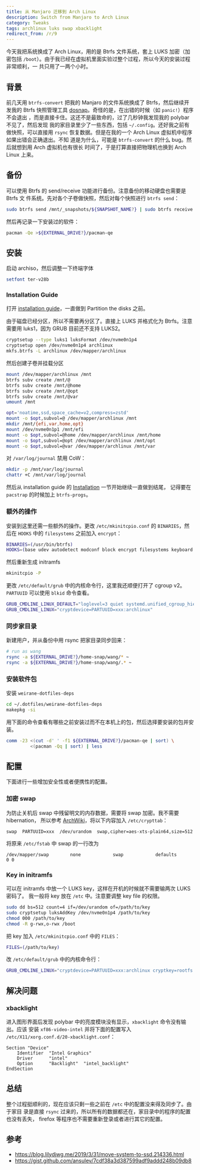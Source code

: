 ```yaml
---
title: 从 Manjaro 迁移到 Arch Linux
description: Switch from Manjaro to Arch Linux
category: Tweaks
tags: archlinux luks swap xbacklight
redirect_from: /r/9
---
```


今天我把系统换成了 Arch Linux，用的是 Btrfs 文件系统，套上 LUKS 加密（加密包括
`/boot`）。由于我已经在虚拟机里面实验过整个过程，所以今天的安装过程非常顺利，一
共只用了一两个小时。

## 背景

前几天用 `btrfs-convert` 把我的 Manjaro 的文件系统换成了 Btrfs，然后继续开发我的
Btrfs 快照管理工具 [dosnap][]。奇怪的是，在出错的时候（如 `panic!`）程序不会退出
，而是直接卡住。这还不是最致命的，过了几秒钟我发现我的 polybar 不见了，然后发现
我的家目录里少了一些东西，包括 `~/.config`。还好我之前有做快照，可以直接用
`rsync` 恢复数据。但是在我的一个 Arch Linux 虚拟机中程序如果出错会正确退出。不知
道是为什么，可能是 `btrfs-convert` 的什么 bug。然后就想到用 Arch 虚拟机也有很长
时间了，于是打算直接把物理机也换到 Arch Linux 上来。

[dosnap]: https://github.com/weirane/dosnap/

## 备份

可以使用 Btrfs 的 send/receive 功能进行备份。注意备份的移动硬盘也需要是 Btrfs 文
件系统。先对各个子卷做快照，然后对每个快照进行 `btrfs send`：

```sh
sudo btrfs send /mnt/_snapshots/${SNAPSHOT_NAME?} | sudo btrfs receive ${EXTERNAL_DRIVE?}
```

然后再记录一下安装过的软件：
```sh
pacman -Qe >${EXTERNAL_DRIVE?}/pacman-qe
```

## 安装

启动 archiso，然后调整一下终端字体
```sh
setfont ter-v28b
```

### Installation Guide

打开 [installation guide][arch-ig]，一直做到 Partition the disks 之前。

由于磁盘已经分区，所以不需要再分区了。直接上 LUKS 并格式化为 Btrfs。注意需要用
luks1，因为 GRUB 目前还不支持 LUKS2。
```sh
cryptsetup --type luks1 luksFormat /dev/nvme0n1p4
cryptsetup open /dev/nvme0n1p4 archlinux
mkfs.btrfs -L archlinux /dev/mapper/archlinux
```

然后创建子卷并挂载分区
```sh
mount /dev/mapper/archlinux /mnt
btrfs subv create /mnt/@
btrfs subv create /mnt/@home
btrfs subv create /mnt/@opt
btrfs subv create /mnt/@var
umount /mnt

opt='noatime,ssd,space_cache=v2,compress=zstd'
mount -o $opt,subvol=@ /dev/mapper/archlinux /mnt
mkdir /mnt/{efi,var,home,opt}
mount /dev/nvme0n1p1 /mnt/efi
mount -o $opt,subvol=@home /dev/mapper/archlinux /mnt/home
mount -o $opt,subvol=@opt /dev/mapper/archlinux /mnt/opt
mount -o $opt,subvol=@var /dev/mapper/archlinux /mnt/var
```

对 `/var/log/journal` 禁用 CoW：
```sh
mkdir -p /mnt/var/log/journal
chattr +C /mnt/var/log/journal
```

然后从 installation guide 的 [Installation][ig-inst] 一节开始继续一直做到结尾，
记得要在 `pacstrap` 的时候加上 `btrfs-progs`。

[ig-inst]: https://wiki.archlinux.org/index.php/installation_guide#Installation

### 额外的操作

安装到这里还需一些额外的操作。更改 `/etc/mkinitcpio.conf` 的 `BINARIES`，然后在
`HOOKS` 中的 `filesystems` 之前加入 `encrypt`：
```bash
BINARIES=(/usr/bin/btrfs)
HOOKS=(base udev autodetect modconf block encrypt filesystems keyboard fsck)
```
然后重新生成 initramfs
```sh
mkinitcpio -P
```

更改 `/etc/default/grub` 中的内核命令行，这里我还顺便打开了 cgroup v2。
`PARTUUID` 可以使用 `blkid` 命令查看。
```sh
GRUB_CMDLINE_LINUX_DEFAULT="loglevel=3 quiet systemd.unified_cgroup_hierarchy=1"
GRUB_CMDLINE_LINUX="cryptdevice=PARTUUID=xxx:archlinux"
```

[arch-ig]: https://wiki.archlinux.org/index.php/installation_guide

### 同步家目录

新建用户，并从备份中用 rsync 把家目录同步回来：
```sh
# run as wang
rsync -a ${EXTERNAL_DRIVE?}/home-snap/wang/* ~
rsync -a ${EXTERNAL_DRIVE?}/home-snap/wang/.* ~
```

### 安装软件包

安装 `weirane-dotfiles-deps`
```sh
cd ~/.dotfiles/weirane-dotfiles-deps
makepkg -si
```

用下面的命令查看有哪些之前安装过而不在本机上的包，然后选择要安装的包并安装。
```sh
comm -23 <(cut -d' ' -f1 ${EXTERNAL_DRIVE?}/pacman-qe | sort) \
         <(pacman -Qq | sort) | less
```

## 配置

下面进行一些增加安全性或者便携性的配置。

### 加密 swap

为防止关机后 swap 中残留明文的内存数据，需要将 swap 加密。我不需要 hibernation，
所以参考 [ArchWiki][archwiki-swap]，将以下内容加入 `/etc/crypttab`：
```
swap  PARTUUID=xxx  /dev/urandom  swap,cipher=aes-xts-plain64,size=512
```

将原来 `/etc/fstab` 中 swap 的一行改为
```
/dev/mapper/swap        none            swap            defaults        0 0
```

[archwiki-swap]: https://wiki.archlinux.org/index.php/Dm-crypt/Swap_encryption#Without_suspend-to-disk_support

### Key in initramfs

可以在 initramfs 中放一个 LUKS key，这样在开机的时候就不需要输两次 LUKS 密码了。
我一般将 key 放在 `/etc` 中。注意要调整 key file 的权限。

```sh
sudo dd bs=512 count=4 if=/dev/urandom of=/path/to/key
sudo cryptsetup luksAddKey /dev/nvme0n1p4 /path/to/key
chmod 000 /path/to/key
chmod -R g-rwx,o-rwx /boot
```

把 key 加入 `/etc/mkinitcpio.conf` 中的 `FILES`：
```bash
FILES=(/path/to/key)
```

改 `/etc/default/grub` 中的内核命令行：
```sh
GRUB_CMDLINE_LINUX="cryptdevice=PARTUUID=xxx:archlinux cryptkey=rootfs:/path/to/key"
```

## 解决问题

### xbacklight

进入图形界面后发现 polybar 中的亮度模块没有显示，`xbacklight` 命令没有输出。应该
安装 `xf86-video-intel` 并将下面的配置写入
`/etc/X11/xorg.conf.d/20-xbacklight.conf`：
```
Section "Device"
    Identifier  "Intel Graphics"
    Driver      "intel"
    Option      "Backlight"  "intel_backlight"
EndSection
```

## 总结

整个过程挺顺利的，现在应该只剩一些之前在 `/etc` 中的配置没来得及同步了。由于家目
录是直接 `rsync` 过来的，所以所有的数据都还在，家目录中的程序的配置也没有丢失，
firefox 等程序也不需要重新登录或者进行其它的配置。

## 参考

- <https://blog.lilydjwg.me/2019/3/31/move-system-to-ssd.214336.html>
- <https://gist.github.com/ansulev/7cdf38a3d387599adf9addd248b09db8>
